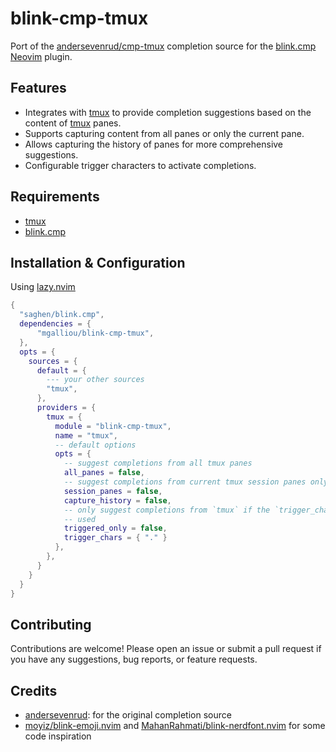 # blink-cmp-tmux

Port of the [andersevenrud/cmp-tmux](https://github.com/andersevenrud/cmp-tmux)
completion source for the [blink.cmp] [Neovim](https://github.com/neovim/neovim)
plugin.

## Features

- Integrates with [tmux] to provide completion suggestions based on the content
  of [tmux] panes.
- Supports capturing content from all panes or only the current pane.
- Allows capturing the history of panes for more comprehensive suggestions.
- Configurable trigger characters to activate completions.

## Requirements

- [tmux]
- [blink.cmp]

## Installation & Configuration

Using [lazy.nvim](https://github.com/folke/lazy.nvim)

```lua
{
  "saghen/blink.cmp",
  dependencies = {
      "mgalliou/blink-cmp-tmux",
  },
  opts = {
    sources = {
      default = {
        --- your other sources
        "tmux",
      },
      providers = {
        tmux = {
          module = "blink-cmp-tmux",
          name = "tmux",
          -- default options
          opts = {
            -- suggest completions from all tmux panes
            all_panes = false,
            -- suggest completions from current tmux session panes only
            session_panes = false,
            capture_history = false,
            -- only suggest completions from `tmux` if the `trigger_chars` are
            -- used
            triggered_only = false,
            trigger_chars = { "." }
          },
        },
      }
    }
  }
}
```

## Contributing

Contributions are welcome! Please open an issue or submit a pull request if you
have any suggestions, bug reports, or feature requests.

## Credits

- [andersevenrud](https://github.com/andersevenrud): for the original completion
  source
- [moyiz/blink-emoji.nvim](https://github.com/moyiz/blink-emoji.nvim) and
  [MahanRahmati/blink-nerdfont.nvim](https://github.com/MahanRahmati/blink-nerdfont.nvim)
  for some code inspiration

[tmux]: https://github.com/tmux/tmux
[blink.cmp]: https://github.com/Saghen/blink.cmp
